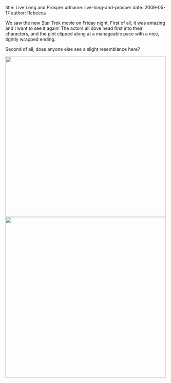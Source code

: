 title: Live Long and Prosper
urlname: live-long-and-prosper
date: 2009-05-17
author: Rebecca

We saw the new Star Trek movie on Friday night. First of all, it was amazing and
I want to see it again! The actors all dove head first into their characters,
and the plot clipped along at a manageable pace with a nice, tightly wrapped
ending.

Second of all, does anyone else see a slight resemblance here?

<img src="{static}/images/2009-05-17-william.jpg" height="500">
<img src="{static}/images/2009-05-17-spock.jpg" height="500">
